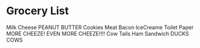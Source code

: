 # Grocery List
Milk
Cheese
PEANUT BUTTER Cookies
Meat
Bacon
IceCreame
Toilet Paper
MORE CHEEZE!
EVEN MORE CHEEZE!!!!
Cow Tails
Ham Sandwich
DUCKS
COWS